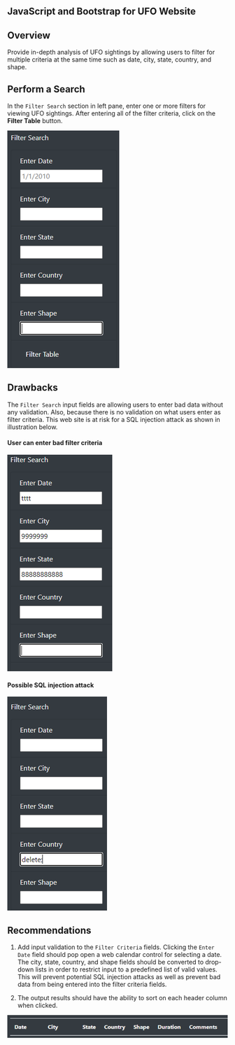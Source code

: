 ## JavaScript and Bootstrap for UFO Website

## Overview

Provide in-depth analysis of UFO sightings by allowing users to filter for multiple criteria at the same time such as date, city, state, country, and shape.

## Perform a Search

In the `Filter Search` section in left pane, enter one or more filters for viewing UFO sightings. After entering all of the filter criteria, click on the **Filter Table** button.

![](resources/filter_search.png)

## Drawbacks

The `Filter Search` input fields are allowing users to enter bad data without any validation. Also, because there is no validation on what users enter as filter criteria. This web site is at risk for a SQL injection attack as shown in illustration below.

#### User can enter bad filter criteria

![](resources/bad_filter_criteria.png)

#### Possible SQL injection attack

![](resources/sql_injection_attack_attempt.png)


## Recommendations

1. Add input validation to the `Filter Criteria` fields.  Clicking the `Enter Date` field should pop open a web calendar control for selecting a date.  The city, state, country, and shape fields should be converted to drop-down lists in order to restrict input to a predefined list of valid values.  This will prevent potential SQL injection attacks as well as prevent bad data from being entered into the filter criteria fields.

2. The output results should have the ability to sort on each header column when clicked.

![](resources/sort_headers.png)




